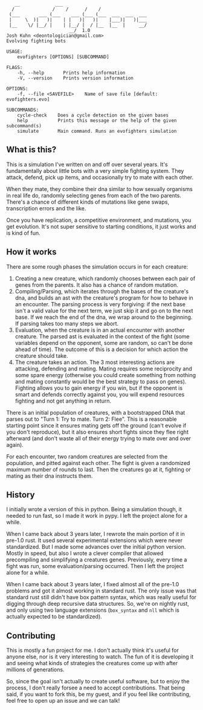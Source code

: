 ```
   __             ___
  /              /    /      /    /
 (___       ___ (___    ___ (___ (___  ___  ___  ___
 |     \  )|   )|    | |   )|   )|    |___)|   )|___
 |__    \/ |__/ |    | |__/ |  / |__  |__  |     __/
                       __/  1.0
Josh Kuhn <deontologician@gmail.com>
Evolving fighting bots

USAGE:
    evofighters [OPTIONS] [SUBCOMMAND]

FLAGS:
    -h, --help       Prints help information
    -V, --version    Prints version information

OPTIONS:
    -f, --file <SAVEFILE>    Name of save file [default: evofighters.evo]

SUBCOMMANDS:
    cycle-check    Does a cycle detection on the given bases
    help           Prints this message or the help of the given subcommand(s)
    simulate       Main command. Runs an evofighters simulation
```

## What is this?

This is a simulation I've written on and off over several years. It's
fundamentally about little bots with a very simple fighting
system. They attack, defend, pick up items, and occasionally try to
mate with each other.

When they mate, they combine their dna similar to how sexually
organisms in real life do, randomly selecting genes from each of the
two parents. There's a chance of different kinds of mutations like
gene swaps, transcription errors and the like.

Once you have replication, a competitive environment, and mutations,
you get evolution. It's not super sensitive to starting conditions, it
just works and is kind of fun.

## How it works

There are some rough phases the simulation occurs in for each creature:

1. Creating a new creature, which randomly chooses between each pair
   of genes from the parents. It also has a chance of random mutation.
2. Compiling/Parsing, which iterates through the bases of the
   creature's dna, and builds an ast with the creature's program for
   how to behave in an encounter. The parsing process is very
   forgiving: if the next base isn't a valid value for the next term,
   we just skip it and go on to the next base. If we reach the end of
   the dna, we wrap around to the beginning. If parsing takes too many
   steps we abort.
3. Evaluation, when the creature is in an actual encounter with
   another creature. The parsed ast is evaluated in the context of the
   fight (some variables depend on the opponent, some are random, so
   can't be done ahead of time). The outcome of this is a decision for
   which action the creature should take.
4. The creature takes an action. The 3 most interesting actions are
   attacking, defending and mating. Mating requires some reciprocity
   and some spare energy (otherwise you could create something from
   nothing and mating constantly would be the best strategy to pass on
   genes). Fighting allows you to gain energy if you win, but if the
   opponent is smart and defends correctly against you, you will
   expend resources fighting and not get anything in return.

There is an initial population of creatures, with a bootstrapped DNA
that parses out to "Turn 1: Try to mate. Turn 2: Flee". This is a
reasonable starting point since it ensures mating gets off the ground
(can't evolve if you don't reproduce), but it also ensures short
fights since they flee right afterward (and don't waste all of their
energy trying to mate over and over again).

For each encounter, two random creatures are selected from the
population, and pitted against each other. The fight is given a
randomized maximum number of rounds to last. Then the creatures go at
it, fighting or mating as their dna instructs them.

## History

I initially wrote a version of this in python. Being a simulation
though, it needed to run fast, so I made it work in pypy. I left the
project alone for a while.

When I came back about 3 years later, I rewrote the main portion of it
in pre-1.0 rust. It used several experimental extensions which were
never standardized. But I made some advances over the initial python
version. Mostly in speed, but also I wrote a clever compiler that
allowed precompiling and simplifying a creatures genes. Previously,
every time a fight was run, some evaluation/parsing occurred. Then I
left the project alone for a while.

When I came back about 3 years later, I fixed almost all of the
pre-1.0 problems and got it almost working in standard rust. The only
issue was that standard rust still didn't have box pattern syntax,
which was really useful for digging through deep recursive data
structures. So, we're on nightly rust, and only using two language
extensions (`box_syntax` and `nll` which is actually expected to be
standardized).

## Contributing

This is mostly a fun project for me. I don't actually think it's
useful for anyone else, nor is it very interesting to watch. The fun
of it is developing it and seeing what kinds of strategies the
creatures come up with after millions of generations.

So, since the goal isn't actually to create useful software, but to
enjoy the process, I don't really forsee a need to accept
contributions. That being said, if you want to fork this, be my guest,
and if you feel like contributing, feel free to open up an issue and
we can talk!
